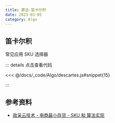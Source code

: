 ```yaml
---
title: 算法-笛卡尔积
date: 2023-03-05
category: Algo
---
```


## 笛卡尔积

常见应用 SKU 选择器

::: details 点击查看代码

<<< @/docs/_code/Algo/descartes.js#snippet{15}

:::

## 参考资料

- [政采云技术 - 电商最小存货 - SKU 和 算法实现](https://juejin.cn/post/7002746459456176158)
